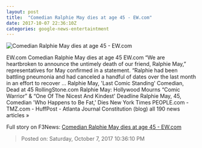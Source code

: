 ```yaml
---
layout: post
title:  "Comedian Ralphie May dies at age 45 - EW.com"
date: 2017-10-07 22:36:10Z
categories: google-news-entertaintment
---
```


![Comedian Ralphie May dies at age 45 - EW.com](http://ewedit.files.wordpress.com/2017/10/gettyimages-459326938.jpg?crop=0px%2C0px%2C2700px%2C1417.5px&resize=1200%2C630)

EW.com Comedian Ralphie May dies at age 45 EW.com “We are heartbroken to announce the untimely death of our friend, Ralphie May,” representatives for May confirmed in a statement. “Ralphie had been battling pneumonia and had canceled a handful of dates over the last month in an effort to recover ... Ralphie May, 'Last Comic Standing' Comedian, Dead at 45 RollingStone.com Ralphie May: Hollywood Mourns “Comic Warrior” & “One Of The Nicest And Kindest' Deadline Ralphie May, 45, Comedian 'Who Happens to Be Fat,' Dies New York Times PEOPLE.com - TMZ.com - HuffPost - Atlanta Journal Constitution (blog) all 190 news articles »


Full story on F3News: [Comedian Ralphie May dies at age 45 - EW.com](http://www.f3nws.com/n/eXm4PG)

> Posted on: Saturday, October 7, 2017 10:36:10 PM
